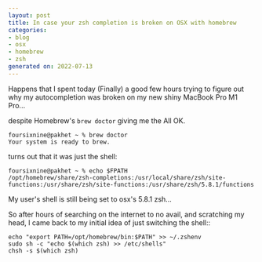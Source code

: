 ```yaml
---
layout: post
title: In case your zsh completion is broken on OSX with homebrew
categories:
- blog
- osx
- homebrew
- zsh
generated on: 2022-07-13
---
```


Happens that I spent today (Finally) a good few hours trying to figure out why my autocompletion was broken on my new shiny MacBook Pro M1 Pro... 

despite Homebrew's `brew doctor` giving me the All OK.

```
foursixnine@pakhet ~ % brew doctor
Your system is ready to brew.
```

turns out that it was just the shell:

```
foursixnine@pakhet ~ % echo $FPATH
/opt/homebrew/share/zsh-completions:/usr/local/share/zsh/site-functions:/usr/share/zsh/site-functions:/usr/share/zsh/5.8.1/functions
```

My user's shell is still being set to osx's 5.8.1 zsh... 

So after hours of searching on the internet to no avail, and scratching my head, I came back to my initial idea of just switching the shell::

```
echo "export PATH=/opt/homebrew/bin:$PATH" >> ~/.zshenv
sudo sh -c "echo $(which zsh) >> /etc/shells"
chsh -s $(which zsh)
```


